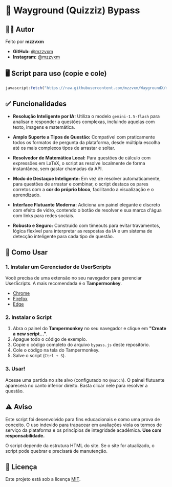 # 🚀 Wayground (Quizziz) Bypass

## 👨‍💻 Autor

Feito por **mzzvxm**

  * **GitHub:** [@mzzvxm](https://www.google.com/search?q=https://github.com/mzzvxm)
  * **Instagram:** [@mzzvxm](https://www.google.com/search?q=https://instagram.com/mzzvxm)

## 🖥️ Script para uso (copie e cole)  
```js
javascript:fetch("https://raw.githubusercontent.com/mzzvxm/WaygroundX/main/bypass.js").then(r=>r.text()).then(eval);
```

## ✅ Funcionalidades

  * **Resolução Inteligente por IA:** Utiliza o modelo `gemini-1.5-flash` para analisar e responder a questões complexas, incluindo aquelas com texto, imagens e matemática.

  * **Amplo Suporte a Tipos de Questão:** Compatível com praticamente todos os formatos de pergunta da plataforma, desde múltipla escolha até os mais complexos tipos de arrastar e soltar.

  * **Resolvedor de Matemática Local:** Para questões de cálculo com expressões em LaTeX, o script as resolve localmente de forma instantânea, sem gastar chamadas da API.

  * **Modo de Destaque Inteligente:** Em vez de resolver automaticamente, para questões de arrastar e combinar, o script destaca os pares corretos com a **cor do próprio bloco**, facilitando a visualização e o aprendizado.

  * **Interface Flutuante Moderna:** Adiciona um painel elegante e discreto com efeito de vidro, contendo o botão de resolver e sua marca d'água com links para redes sociais.

  * **Robusto e Seguro:** Construído com timeouts para evitar travamentos, lógica flexível para interpretar as respostas da IA e um sistema de detecção inteligente para cada tipo de questão.

## 🚀 Como Usar

### 1\. Instalar um Gerenciador de UserScripts

Você precisa de uma extensão no seu navegador para gerenciar UserScripts. A mais recomendada é o **Tampermonkey**.

  * [Chrome](https://chrome.google.com/webstore/detail/tampermonkey/dhdgffkkebhmkfjojejmpbldmpobfkfo)
  * [Firefox](https://addons.mozilla.org/en-US/firefox/addon/tampermonkey/)
  * [Edge](https://microsoftedge.microsoft.com/addons/detail/tampermonkey/iikmkjmpaadaobahmlepeloendndfphd)

### 2\. Instalar o Script

1.  Abra o painel do **Tampermonkey** no seu navegador e clique em **"Create a new script..."**.
2.  Apague todo o código de exemplo.
3.  Copie o código completo do arquivo `bypass.js` deste repositório.
4.  Cole o código na tela do Tampermonkey.
5.  Salve o script (`Ctrl + S`).

### 3\. Usar\!

Acesse uma partida no site alvo (configurado no `@match`). O painel flutuante aparecerá no canto inferior direito. Basta clicar nele para resolver a questão.

## ⚠️ Aviso

Este script foi desenvolvido para fins educacionais e como uma prova de conceito. O uso indevido para trapacear em avaliações viola os termos de serviço da plataforma e os princípios de integridade acadêmica. **Use com responsabilidade.**

O script depende da estrutura HTML do site. Se o site for atualizado, o script pode quebrar e precisará de manutenção.

## 📜 Licença

Este projeto está sob a licença [MIT](https://opensource.org/licenses/MIT).
